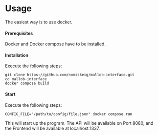 # Usage

The easiest way is to use docker.

#### Prerequisites

Docker and Docker compose have to be installed.

#### Installation

Execute the following steps:

```
git clone https://github.com/nomiskeig/mallob-interface.git
cd mallob-interface
docker compose build
```

#### Start

Execute the following steps:
```
CONFIG_FILE="/path/to/config/file.json" docker compose run
```

This will start up the program. The API will be available on Port 8080, and the Frontend will be available at localhost:1337.
